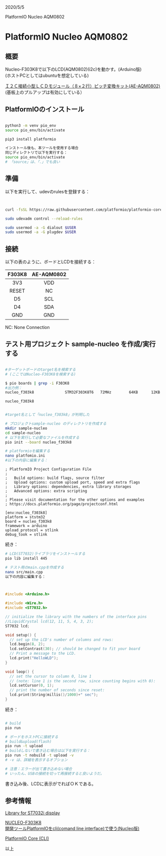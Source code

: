 
2020/5/5

PlatformIO Nucleo AQM0802
# PlatformIO Nucleo AQM0802

## 概要
Nucleo-F303K8で以下のLCD(AQM0802)(i2c)を動かす。(Arduino版)  
(ホストPCとしてはubuntuを想定している)

[Ｉ２Ｃ接続小型ＬＣＤモジュール（８×２行）ピッチ変換キット(AE-AQM0802)](http://akizukidenshi.com/catalog/g/gK-06795/)  
(基板上のプルアップは有効にしている）

## PlatformIOのインストール
```bash

python3 -m venv pio_env
source pio_env/bin/activate

pip3 install platformio

インストール後も、本ツールを使用する場合
同じディレクトリで以下を実行する：  
source pio_env/bin/activate
# 「source」は、「.」でも良い

```
## 準備
以下を実行して、udevのrulesを登録する：
```bash


curl -fsSL https://raw.githubusercontent.com/platformio/platformio-core/master/scripts/99-platformio-udev.rules | sudo tee /etc/udev/rules.d/99-platformio-udev.rules

sudo udevadm control --reload-rules

sudo usermod -a -G dialout $USER
sudo usermod -a -G plugdev $USER

```

## 接続
以下の表のように、ボードとLCDを接続する：

| F303K8 | AE-AQM0802 |
| :---: | :---: |	
| 3V3 | VDD |
| RESET | NC |
| D5 | SCL |
| D4 | SDA |
| GND | GND |

NC: None Connection



## テスト用プロジェクト sample-nucleo を作成/実行する
```bash

#ターゲットボードのtarget名を検索する
# (ここではNucleo-F303K8を検索する)

$ pio boards | grep -i F303K8
#出力例：
nucleo_f303k8              STM32F303K8T6   72MHz        64KB      12KB      ST Nucleo F303K8

nucleo_f303k8


#target名として「nucleo_f303k8」が判明した

# プロジェクトsample-nucleo のディレクトリを作成する
mkdir sample-nucleo	
cd sample-nucleo
# 以下を実行して必要なファイルを作成する
pio init --board nucleo_f303k8

# platformioを編集する
nano platfomio.ini
#以下の内容に編集する：
```
```
; PlatformIO Project Configuration File
;
;   Build options: build flags, source filter
;   Upload options: custom upload port, speed and extra flags
;   Library options: dependencies, extra library storages
;   Advanced options: extra scripting
;
; Please visit documentation for the other options and examples
; https://docs.platformio.org/page/projectconf.html

[env:nucleo_f303k8]
platform = ststm32
board = nucleo_f303k8
framework = arduino
upload_protocol = stlink
debug_took = stlink
```
続き：
```bash
# LCD(ST7032)ライブラリをインストールする
pio lib install 445

# テスト用のmain.cppを作成する
nano src/main.cpp
以下の内容に編集する：
```
```c++


#include <Arduino.h>

#include <Wire.h>
#include <ST7032.h>

// initialize the library with the numbers of the interface pins
//LiquidCrystal lcd(12, 11, 5, 4, 3, 2);
ST7032 lcd;

void setup() {
  // set up the LCD's number of columns and rows: 
  lcd.begin(8, 2);
  lcd.setContrast(30); // should be changed to fit your board
  // Print a message to the LCD.
  lcd.print("HelloWLD");
}

void loop() {
  // set the cursor to column 0, line 1
  // (note: line 1 is the second row, since counting begins with 0):
  lcd.setCursor(0, 1);
  // print the number of seconds since reset:
  lcd.print(String(millis()/1000)+" sec");
}

```
続き：
```bash

# build
pio run

# ボードをホストPCに接続する
# build&upload(flash)
pio run -t upload
# buildしないで書き込む場合は以下を実行する：
pio run -t nobuild -t upload -v
# -v は、詳細を表示するオプション

# 注意：エラーが出て書き込めない場合
# いったん、USBの接続を切って再接続すると良いようだ。

```
書き込み後、LCDに表示がでればＯＫである。

## 参考情報

[Library for ST7032i display](https://platformio.org/lib/show/445/ST7032)  

[NUCLEO-F303K8](https://os.mbed.com/platforms/ST-Nucleo-F303K8/)  
[開発ツールPlatformIOをcli(comand line interface)で使う(Nucleo版)](https://beta-notes.way-nifty.com/blog/2020/04/post-b394b4.html)

[PlatformIO Core (CLI)](https://docs.platformio.org/en/latest/core/index.html)  

以上

